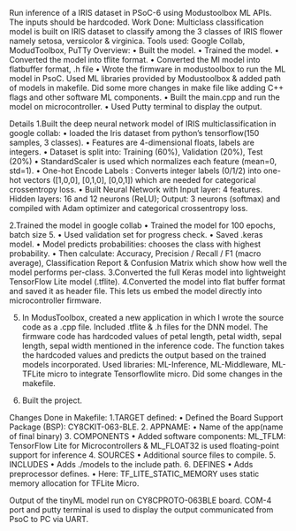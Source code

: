 Run inference of a IRIS dataset in PSoC-6 using Modustoolbox ML APIs. The inputs should be hardcoded.
Work Done:
Multiclass classification model is built on IRIS dataset to classify among the 3 classes of IRIS flower namely setosa, versicolor & virginica. 
Tools used: Google Collab, ModudToolbox, PuTTy
Overview:
•	Built the model.
•	Trained the model.
•	Converted the model into tflite format.
•	Converted the Ml model into flatbuffer format, .h file
•	Wrote the firmware in modustoolbox to run the ML model in PsoC. Used ML libraries provided by Modustoolbox & added path of models in makefile. Did some more changes in make file like adding C++ flags and other software ML components.
•	Built the main.cpp and run the model on microcontroller.
•	Used Putty terminal to display the output.

Details
1.Built the deep neural network model of IRIS multiclassification in google collab:
•	loaded the Iris dataset from python’s tensorflow(150 samples, 3 classes).
•	Features are 4-dimensional floats, labels are integers.
•	Dataset is split into: Training (60%), Validation (20%), Test (20%)
•	StandardScaler is used which normalizes each feature (mean=0, std=1).
•	One-hot Encode Labels : Converts integer labels (0/1/2) into one-hot vectors ([1,0,0], [0,1,0], [0,0,1]) which are needed for categorical crossentropy loss.
•	Built Neural Network with Input layer: 4 features. Hidden layers: 16 and 12 neurons (ReLU); Output: 3 neurons (softmax) and compiled with Adam optimizer and categorical crossentropy loss.

2.Trained the model in google collab
•	Trained the model for 100 epochs, batch size 5.
•	Used validation set for progress check.
•	Saved .keras model.
•	Model predicts probabilities: chooses the class with highest probability.
•	Then calculate: Accuracy, Precision / Recall / F1 (macro average), Classification Report & Confusion Matrix which show how well the model performs per-class.
3.Converted the full Keras model into lightweight TensorFlow Lite model (.tflite).
4.Converted the model into flat buffer format and saved it as header file. This lets us embed the model directly into microcontroller firmware.
 
5. In ModusToolbox, created a new application in which I wrote the source code as a .cpp file. Included .tflite & .h files for the DNN model. The firmware code has hardcoded values of petal length, petal width, sepal length, sepal width mentioned in the inference code. The function takes the hardcoded values and predicts the output based on the trained models incorporated.
Used libraries: ML-Inference, ML-Middleware, ML-TFLite micro to integrate Tensorflowlite micro.
 Did some changes in the makefile.
 
6. Built the project.
   
Changes Done in Makefile: 
1.TARGET defined:
•	Defined the Board Support Package (BSP): CY8CKIT-063-BLE.
2. APPNAME: 
•	Name of the app(name of final binary)
3. COMPONENTS
•	Added software components: ML_TFLM: TensorFlow Lite for Microcontrollers & ML_FLOAT32 is used floating-point support for inference 
4. SOURCES
•	Additional source files to compile.
5. INCLUDES
•	Adds ./models to the include path.
6. DEFINES
•	Adds preprocessor defines.
•	Here: TF_LITE_STATIC_MEMORY uses static memory allocation for TFLite Micro.

 
Output of the tinyML model run on CY8CPROTO-063BLE board. COM-4 port and putty terminal is used to display the output communicated from PsoC to PC via UART.

